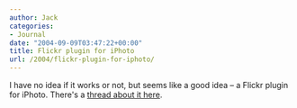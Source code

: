 ```yaml
---
author: Jack
categories:
- Journal
date: "2004-09-09T03:47:22+00:00"
title: Flickr plugin for iPhoto
url: /2004/flickr-plugin-for-iphoto/
---
```


I have no idea if it works or not, but seems like a good idea &#8211; a Flickr plugin for iPhoto. There's a [thread about it here][1].

 [1]: http://www.flickr.com/groups_topic.gne?id=4217